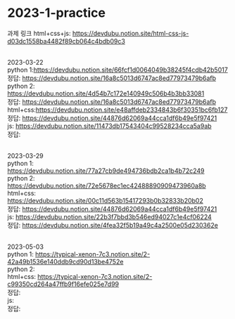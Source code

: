 # 2023-1-practice 

과제 링크
html+css+js: https://devdubu.notion.site/html-css-js-d03dc1558ba4482f89cb064c4bdb09c3

<br>2023-03-22
<br>python 1:https://devdubu.notion.site/66fcf1d0064049b38245f4cdb42b5017
<br>정답: https://devdubu.notion.site/16a8c5013d6747ac8ed77973479b6afb
<br>python 2: https://devdubu.notion.site/4d54b7c172e140949c506b4b3bb33081
<br>정답: https://devdubu.notion.site/16a8c5013d6747ac8ed77973479b6afb
<br>html+css:https://devdubu.notion.site/e48affdeb2334843b6f30351bc6fb127
<br>정답: https://devdubu.notion.site/44876d62069a44cca1df6b49e5f97421
<br>js: https://devdubu.notion.site/11473db17543404c99528234cca5a9ab
<br>정답:

<br>2023-03-29<br>
python 1: https://devdubu.notion.site/77a27cb9de494736bdb2ca1b4b72c249
<br>python 2: https://devdubu.notion.site/72e5678ec1ec42488890909473960a8b
<br>html+css: https://devdubu.notion.site/00c11d563b15417293b0b32833b20b02
<br>정답: https://devdubu.notion.site/44876d62069a44cca1df6b49e5f97421
<br>js: https://devdubu.notion.site/22b3f7bbd3b546ed94027c1e4cf06224
<br>정답: https://devdubu.notion.site/4fea32f5b19a49c4a2500e05d230362e


<br>2023-05-03<br>
python 1:  https://typical-xenon-7c3.notion.site/2-42a49b1536e140ddb9cd90d13be4752e
<br>python 2: 
<br>html+css: https://typical-xenon-7c3.notion.site/2-c99350cd264a47ffb9f16efe025e7d99 
<br>정답: 
<br>js: 
<br>정답: 
